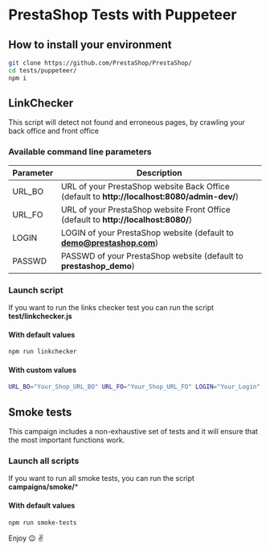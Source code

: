 # PrestaShop Tests with Puppeteer

## How to install your environment

```bash
git clone https://github.com/PrestaShop/PrestaShop/
cd tests/puppeteer/
npm i
```

## LinkChecker
This script will detect not found and erroneous pages, by crawling your back office and front office

### Available command line parameters

| Parameter           | Description      |
|---------------------|----------------- |
| URL_BO              | URL of your PrestaShop website Back Office (default to **http://localhost:8080/admin-dev/**) |
| URL_FO              | URL of your PrestaShop website Front Office (default to **http://localhost:8080/**) |
| LOGIN               | LOGIN of your PrestaShop website (default to **demo@prestashop.com**) |
| PASSWD              | PASSWD of your PrestaShop website (default to **prestashop_demo**) |

### Launch script
If you want to run the links checker test you can run the script **test/linkchecker.js**

#### With default values

```bash
npm run linkchecker
```

#### With custom values

```bash
URL_BO="Your_Shop_URL_BO" URL_FO="Your_Shop_URL_FO" LOGIN="Your_Login" PASSWD="Your_Password" npm run linkchecker
```


## Smoke tests 
This campaign includes a non-exhaustive set of tests and it will ensure that the most important functions work.

### Launch all scripts
If you want to run all smoke tests, you can run the script **campaigns/smoke/***

#### With default values

```bash
npm run smoke-tests
```

Enjoy :wink: :v:
